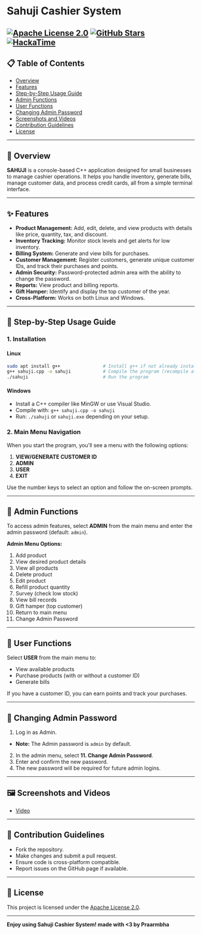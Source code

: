 # Sahuji Cashier System

[![Apache License 2.0](https://img.shields.io/badge/License-Apache%202.0-red.svg)](https://www.apache.org/licenses/LICENSE-2.0)
[![GitHub Stars](https://img.shields.io/github/stars/Prarambha369/-SAHUJI-CASHIER.svg?style=social)](https://github.com/Prarambha369/-SAHUJI-CASHIER)
[![HackaTime](https://hackatime-badge.hackclub.com/U0894AG5K1C/-SAHUJI-CASHIER)](https://hackatime.hackclub.com/U0894AG5K1C)
---

## 📋 Table of Contents
- [Overview](#overview)
- [Features](#features)
- [Step-by-Step Usage Guide](#step-by-step-usage-guide)
- [Admin Functions](#admin-functions)
- [User Functions](#user-functions)
- [Changing Admin Password](#changing-admin-password)
- [Screenshots and Videos](#screenshots-and-videos)
- [Contribution Guidelines](#contribution-guidelines)
- [License](#license)

---

## 🛒 Overview
**SAHUJI** is a console-based C++ application designed for small businesses to manage cashier operations. It helps you handle inventory, generate bills, manage customer data, and process credit cards, all from a simple terminal interface.

---

## ✨ Features
- **Product Management:** Add, edit, delete, and view products with details like price, quantity, tax, and discount.
- **Inventory Tracking:** Monitor stock levels and get alerts for low inventory.
- **Billing System:** Generate and view bills for purchases.
- **Customer Management:** Register customers, generate unique customer IDs, and track their purchases and points.
- **Admin Security:** Password-protected admin area with the ability to change the password.
- **Reports:** View product and billing reports.
- **Gift Hamper:** Identify and display the top customer of the year.
- **Cross-Platform:** Works on both Linux and Windows.

---

## 🚀 Step-by-Step Usage Guide

### 1. **Installation**
#### Linux
```sh
sudo apt install g++                # Install g++ if not already installed
g++ sahuji.cpp -o sahuji            # Compile the program (recompile after code changes)
./sahuji                            # Run the program
```
#### Windows
- Install a C++ compiler like MinGW or use Visual Studio.
- Compile with: `g++ sahuji.cpp -o sahuji`
- Run: `./sahuji` or `sahuji.exe` depending on your setup.

### 2. **Main Menu Navigation**
When you start the program, you'll see a menu with the following options:

1. **VIEW/GENERATE CUSTOMER ID**
2. **ADMIN**
3. **USER**
4. **EXIT**

Use the number keys to select an option and follow the on-screen prompts.

---

## 🔐 Admin Functions
To access admin features, select **ADMIN** from the main menu and enter the admin password (default: `admin`).

**Admin Menu Options:**
1. Add product
2. View desired product details
3. View all products
4. Delete product
5. Edit product
6. Refill product quantity
7. Survey (check low stock)
8. View bill records
9. Gift hamper (top customer)
10. Return to main menu
11. Change Admin Password

---

## 👤 User Functions
Select **USER** from the main menu to:
- View available products
- Purchase products (with or without a customer ID)
- Generate bills

If you have a customer ID, you can earn points and track your purchases.

---

## 🔑 Changing Admin Password
1. Log in as Admin.
-   **Note:** The Admin password is `admin` by default.
2. In the admin menu, select **11. Change Admin Password**.
3. Enter and confirm the new password.
4. The new password will be required for future admin logins.

---

## 🖼️ Screenshots and Videos

- [Video](https://hc-cdn.hel1.your-objectstorage.com/s/v3/36e0dd2a5c46fef6a8141f9dc83062cd44e5cfa5_sahuji_app_run.mp4)

---

## 🤝 Contribution Guidelines
- Fork the repository.
- Make changes and submit a pull request.
- Ensure code is cross-platform compatible.
- Report issues on the GitHub page if available.

---

## 📄 License
This project is licensed under the [Apache License 2.0](LICENSE).

---

**Enjoy using Sahuji Cashier System! made with <3 by Praarmbha**
